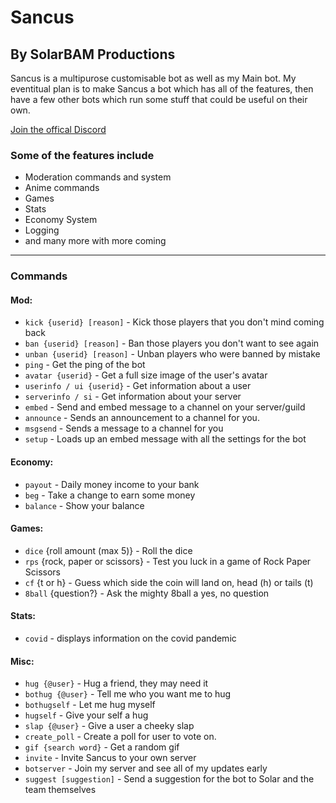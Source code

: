 # **Sancus**

## **By SolarBAM Productions**

Sancus is a multipurose customisable bot as well as my Main bot.
My eventitual plan is to make Sancus a bot which has all of the features, then have a few other bots which run some stuff that could be useful on their own.

[Join the offical Discord](https://discord.gg/XZB8mnY6f8)

### Some of the features include

+ Moderation commands and system
+ Anime commands
+ Games
+ Stats
+ Economy System
+ Logging
+ and many more with more coming

---

### Commands

#### Mod:

+ `kick {userid} [reason]` - Kick those players that you don't mind coming back
+ `ban {userid} [reason]` - Ban those players you don't want to see again
+ `unban {userid} [reason]` - Unban players who were banned by mistake
+ `ping` - Get the ping of the bot
+ `avatar {userid}` - Get a full size image of the user's avatar
+ `userinfo / ui {userid}` - Get information about a user
+ `serverinfo / si` - Get information about your server
+ `embed` - Send and embed message to a channel on your server/guild
+ `announce` - Sends an announcement to a channel for you.
+ `msgsend` - Sends a message to a channel for you
+ `setup` - Loads up an embed message with all the settings for the bot

#### Economy:

+ `payout` - Daily money income to your bank
+ `beg` - Take a change to earn some money
+ `balance` - Show your balance


#### Games:

+ `dice` {roll amount (max 5)} - Roll the dice
+ `rps` {rock, paper or scissors} - Test you luck in a game of Rock Paper Scissors
+ `cf` {t or h} - Guess which side the coin will land on, head (h) or tails (t)
+ `8ball` {question?} - Ask the mighty 8ball a yes, no question

#### Stats:

+ `covid` - displays information on the covid pandemic
  
#### Misc:

+ `hug {@user}` - Hug a friend, they may need it
+ `bothug {@user}` - Tell me who you want me to hug
+ `bothugself` - Let me hug myself
+ `hugself` - Give your self a hug
+ `slap {@user}` - Give a user a cheeky slap
+ `create_poll` - Create a poll for user to vote on.
+ `gif {search word}` - Get a random gif
+ `invite` - Invite Sancus to your own server
+ `botserver` - Join my server and see all of my updates early
+ `suggest [suggestion]` - Send a suggestion for the bot to Solar and the team themselves
  